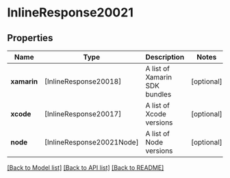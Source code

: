 # InlineResponse20021

## Properties
Name | Type | Description | Notes
------------ | ------------- | ------------- | -------------
**xamarin** | [InlineResponse20018] | A list of Xamarin SDK bundles | [optional] 
**xcode** | [InlineResponse20017] | A list of Xcode versions | [optional] 
**node** | [InlineResponse20021Node] | A list of Node versions | [optional] 

[[Back to Model list]](../README.md#documentation-for-models) [[Back to API list]](../README.md#documentation-for-api-endpoints) [[Back to README]](../README.md)


